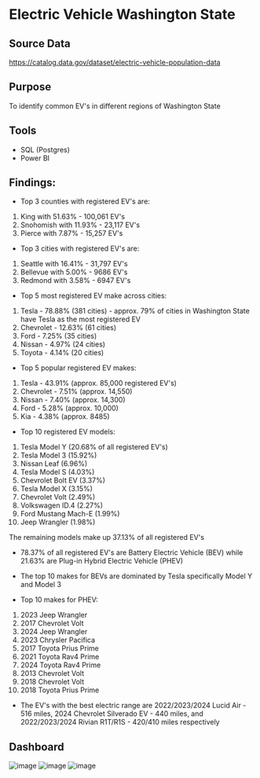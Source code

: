 # Electric Vehicle Washington State
## Source Data
https://catalog.data.gov/dataset/electric-vehicle-population-data

## Purpose
To identify common EV's in different regions of Washington State

## Tools
- SQL (Postgres)
- Power BI

## Findings:
- Top 3 counties with registered EV's are:
1. King with 51.63% - 100,061 EV's
2. Snohomish with 11.93% - 23,117 EV's
3. Pierce with 7.87% - 15,257 EV's
     
- Top 3 cities with registered EV's are:
1. Seattle with 16.41% - 31,797 EV's
2. Bellevue with 5.00% - 9686 EV's
3. Redmond with 3.58% - 6947 EV's
     
- Top 5 most registered EV make across cities:
1. Tesla - 78.88% (381 cities) - approx. 79% of cities in Washington State have Tesla as the most registered EV
2. Chevrolet - 12.63% (61 cities)
3. Ford - 7.25% (35 cities)
4. Nissan - 4.97% (24 cities)
5. Toyota - 4.14% (20 cities)

- Top 5 popular registered EV makes:
1. Tesla - 43.91% (approx. 85,000 registered EV's)
2. Chevrolet - 7.51% (approx. 14,550)
3. Nissan - 7.40% (approx. 14,300)
4. Ford - 5.28% (approx. 10,000)
5. Kia - 4.38% (approx. 8485)

- Top 10 registered EV models:
1. Tesla Model Y (20.68% of all registered EV's)
2. Tesla Model 3 (15.92%)
3. Nissan Leaf (6.96%)
4. Tesla Model S (4.03%)
5. Chevrolet Bolt EV (3.37%)
6. Tesla Model X (3.15%)
7. Chevrolet Volt (2.49%)
8. Volkswagen ID.4 (2.27%)
9. Ford Mustang Mach-E (1.99%)
10. Jeep Wrangler (1.98%)

The remaining models make up 37.13% of all registered EV's

- 78.37% of all registered EV's are Battery Electric Vehicle (BEV) while 21.63% are Plug-in Hybrid Electric Vehicle (PHEV)
- The top 10 makes for BEVs are dominated by Tesla specifically Model Y and Model 3
  
- Top 10 makes for PHEV:
1. 2023 Jeep Wrangler
2. 2017 Chevrolet Volt
3. 2024 Jeep Wrangler
4. 2023 Chrysler Pacifica
5. 2017 Toyota Prius Prime
6. 2021 Toyota Rav4 Prime
7. 2024 Toyota Rav4 Prime
8. 2013 Chevrolet Volt
9. 2018 Chevrolet Volt
10. 2018 Toyota Prius Prime

- The EV's with the best electric range are 2022/2023/2024 Lucid Air - 516 miles, 2024 Chevrolet Silverado EV - 440 miles, and 2022/2023/2024 Rivian R1T/R1S - 420/410 miles respectively

## Dashboard
![image](https://github.com/user-attachments/assets/b5ea94ff-a4de-45a5-b1d2-16f717f45c90)
![image](https://github.com/user-attachments/assets/6ee55381-e367-44ff-81f4-bd13f6018707)
![image](https://github.com/user-attachments/assets/6c0d0998-6973-4454-86a9-a2b6f0e4fdad)


